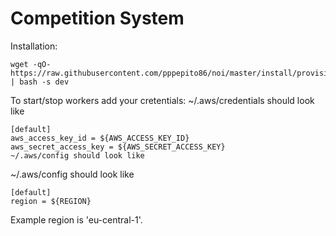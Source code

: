 # Competition System

Installation:
```
wget -qO- https://raw.githubusercontent.com/pppepito86/noi/master/install/provision.sh | bash -s dev
```
To start/stop workers add your cretentials:
~/.aws/credentials should look like
```
[default]
aws_access_key_id = ${AWS_ACCESS_KEY_ID}
aws_secret_access_key = ${AWS_SECRET_ACCESS_KEY}
~/.aws/config should look like
```
~/.aws/config should look like
```
[default]
region = ${REGION}
```
Example region is 'eu-central-1'.
